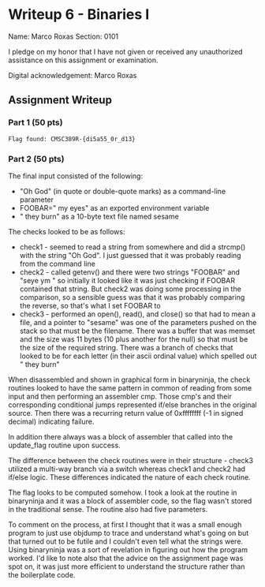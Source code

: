 # Writeup 6 - Binaries I

Name: Marco Roxas
Section: 0101

I pledge on my honor that I have not given or received any unauthorized assistance on this assignment or examination.

Digital acknowledgement: Marco Roxas

## Assignment Writeup

### Part 1 (50 pts)

`Flag found: CMSC389R-{di5a55_0r_d13}`

### Part 2 (50 pts)

The final input consisted of the following:
* "Oh God" (in quote or double-quote marks) as a command-line parameter
* FOOBAR=" my eyes" as an exported environment variable
* " they burn" as a 10-byte text file named sesame

The checks looked to be as follows:
* check1 - seemed to read a string from somewhere and did a strcmp() with the string "Oh God".  I just guessed that it was probably reading from the command line
* check2 - called getenv() and there were two strings "FOOBAR" and "seye ym " so initially it looked like it was just checking if FOOBAR contained that string. But check2 was doing some processing in the comparison, so a sensible guess was that it was probably comparing the reverse, so that's what I set FOOBAR to
* check3 - performed an open(), read(), and close() so that had to mean a file, and a pointer to "sesame" was one of the parameters pushed on the stack so that must be the filename. There was a buffer that was memset and the size was 11 bytes (10 plus another for the null) so that must be the size of the required string. There was a branch of checks that looked to be for each letter (in their ascii ordinal value) which spelled out " they burn"

When disassembled and shown in graphical form in binaryninja, the check routines looked to have the same pattern in common of reading from some input and then performing an assembler cmp.  Those cmp's and their corresponding conditional jumps represented if/else branches in the original source. Then there was a recurring return value of 0xffffffff (-1 in signed decimal) indicating failure.

In addition there always was a block of assembler that called into the update_flag routine upon success.

The difference between the check routines were in their structure - check3 utilized a multi-way branch via a switch whereas check1 and check2 had if/else logic. These differences indicated the nature of each check routine.

The flag looks to be computed somehow. I took a look at the routine in binaryninja and it was a block of assembler code, so the flag wasn't stored in the traditional sense. The routine also had five parameters.

To comment on the process, at first I thought that it was a small enough program to just use objdump to trace and understand what's going on but that turned out to be futile and I couldn't even tell what the strings were. Using binaryninja was a sort of revelation in figuring out how the program worked.  I'd like to note also that the advice on the assignment page was spot on, it was just more efficient to understand the structure rather than the boilerplate code.

